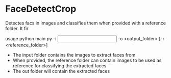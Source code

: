 # FaceDetectCrop

Detectes facs in images and classifies them when provided with a reference folder. It fir

usage
python main.py -i <input folder> -o <output_folder> [-r <reference_folder>]

- The input folder contains the images to extract faces from
- When provided, the reference folder can contain images to be used as reference for classifying the extracted faces
- The out folder will contain the extracted faces
